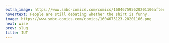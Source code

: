 ```yaml
---
extra_image: https://www.smbc-comics.com/comics/160467595620201106after.png
hovertext: People are still debating whether the shirt is funny.
image: https://www.smbc-comics.com/comics/1604675123-20201106.png
next: wise
prev: slug
title: IUT
---
```

